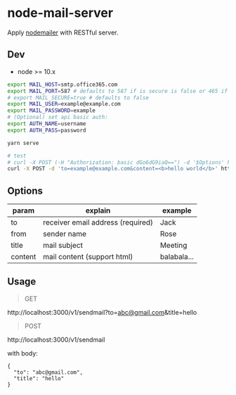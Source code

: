 # node-mail-server

Apply [nodemailer](https://nodemailer.com/) with RESTful server.

## Dev

- node >= 10.x

```sh
export MAIL_HOST=smtp.office365.com
export MAIL_PORT=587 # defaults to 587 if is secure is false or 465 if true
# export MAIL_SECURE=true # defaults to false
export MAIL_USER=example@example.com
export MAIL_PASSWORD=example
# (Optional) set api basic auth:
export AUTH_NAME=username
export AUTH_PASS=password

yarn serve

# test
# curl -X POST (-H "Authorization: basic dGo6dG9iaQ==") -d '$Options' http://localhost:3000/v1/sendmail
curl -X POST -d 'to=example@example.com&content=<b>hello world</b>' http://localhost:3000/v1/sendmail
```

## Options

|  param   | explain  | example |
|  ----  | ----  | ---- |
| to     | receiver email address (required) | Jack |
| from   | sender name                       | Rose |
| title  | mail subject                      | Meeting |
| content  | mail content (support html)     | balabala... |

## Usage

> GET

http://localhost:3000/v1/sendmail?to=abc@gmail.com&title=hello

> POST

http://localhost:3000/v1/sendmail

with body:

```
{
  "to": "abc@gmail.com",
  "title": "hello"
}
```
